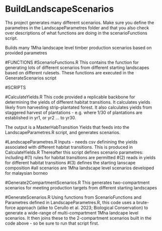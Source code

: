 # BuildLandscapeScenarios
Ths project generates many different scenarios. Make sure you define the parametres in the LandscapeParametres folder and that you also check over descriptions of what functions are doing in the 
scenarioFunctions script. 


Builds many 1Mha landscape level timber production scenarios based on provided parametres 



#FUNCTIONS
#ScenarioFunctions.R 
This contains the function for generating lots of different scenarios from different starting landscapes based on different rulesets. These functions are executed in the GenerateScenarios script



#SCRIPTS 

#CalculateYields.R 
This code provided a replicable backbone for determining the yields of different habitat transitions. 
It calculates yields likely from harvesting strip-plantated forest. 
It also calculates yields from staggered harvest of plantations - e.g. where 1/30 of plantations are established in yr1, or yr2 ... to yr30. 

The output is a MasterHabTransition Yields that feeds into the LandscapeParametres.R script, and generates
scenarios. 



#LandscapeParametres.R
Inputs - needs csv definining the yields associated with different habitat transitions.
This is produced in CalculateYields.R
Thereafter this script defines scenario  parametres: 
including
#(1) rules for habitat transitions are permitted
#(2) reads in yields for different habitat transitions 
#(3) defines the starting lanscape composition 
#all scenarios are 1Mha landscape level scenarios developed for malaysian borneo 

#Generate2CompartmentScenarios.R
This generates two-compartment scenarios for meeting production targets from different starting landscapes 


#GenerateScenarios.R
Using functions from ScenarioFunctions and Parametres defined in LandscapeParametres.R, this code uses a brute-force approach (alike to Cerullo et al. 2023; Biological Conservation) to generate a wide-range of multi-compartment 1Mha landcape level scenarios. It then joins these to the 2-compartment scenarios built in the code above - so be sure to run that script first. 
